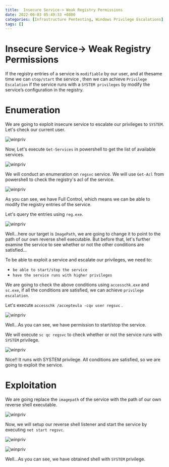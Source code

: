 ```yaml
---
title:  Insecure Service-> Weak Registry Permissions
date: 2022-06-03 05:49:33 +0800
categories: [Infrastructure Pentesting, Windows Privilege Escalations]
tags: []  
---
```


# Insecure Service-> Weak Registry Permissions

If the registry entries of a service is `modifiable` by our user, and at thesame time we can `stop/start` the service , then we can achieve `Privilege Escalation` if the service runs with a `SYSTEM privileges` by modify the service’s configuration in the registry.

# Enumeration

We are going to exploit insecure service to escalate our privileges to `SYSTEM`. Let's check our current user.

![winpriv](https://raw.githubusercontent.com/cyberkhalid/cyberkhalid.github.io/main/assets/img/ipentest/winprivsrvperm0.png)

Now, Let's execute `Get-Services` in powershell to get the list of available services.

![winpriv](https://raw.githubusercontent.com/cyberkhalid/cyberkhalid.github.io/main/assets/img/ipentest/winprivsrvreg1.png)

We will conduct an enumeration on `regsvc` service. We will use `Get-Acl` from powershell to check the registry's acl of the service.

![winpriv](https://raw.githubusercontent.com/cyberkhalid/cyberkhalid.github.io/main/assets/img/ipentest/winprivsrvreg3.png)

As you can see, we have Full Control, which means we can be able to modify the registry entries of the service.

Let's query the entries using `reg.exe`.

![winpriv](https://raw.githubusercontent.com/cyberkhalid/cyberkhalid.github.io/main/assets/img/ipentest/winprivsrvreg2.png)

Well...here our target is `ImagePath`, we are going to change it to point to the path of our own reverse shell executable. But before that, let's further examine the service to see whether or not the other conditions are satisfied...

To be able to exploit a service and escalate our privileges, we need to:

- `be able to start/stop the service`
- `have the service runs with higher privileges`

We are going to check the above conditions using `accesschk.exe` and `sc.exe`, if all the conditions are satisfied, we can achieve `privilege escalation`.

Let's execute `accesschk /accepteula -cqv user regsvc` .

![winpriv](https://raw.githubusercontent.com/cyberkhalid/cyberkhalid.github.io/main/assets/img/ipentest/winprivsrvreg6.png)

Well...As you can see, we have permission to start/stop the service.

We will execute `sc qc regsvc` to check whether or not the service runs with `SYSTEM` privilege.

![winpriv](https://raw.githubusercontent.com/cyberkhalid/cyberkhalid.github.io/main/assets/img/ipentest/winprivsrvreg5.png)

Nice!! It runs with SYSTEM privilege. All conditions are satisfied, so we are going to exploit the service.

# Exploitation

We are going replace the `imagepath` of the service with the path of our  own reverse shell executable. 

![winpriv](https://raw.githubusercontent.com/cyberkhalid/cyberkhalid.github.io/main/assets/img/ipentest/winprivsrvreg4.png)

Now, we will setup our reverse shell listener and start the service by executing `net start regsvc`.

![winpriv](https://raw.githubusercontent.com/cyberkhalid/cyberkhalid.github.io/main/assets/img/ipentest/winprivsrvreg7.png)

![winpriv](https://raw.githubusercontent.com/cyberkhalid/cyberkhalid.github.io/main/assets/img/ipentest/winprivsrvperm6.png)

Well...As you can see, we have obtained shell with `SYSTEM` privilege.

 
